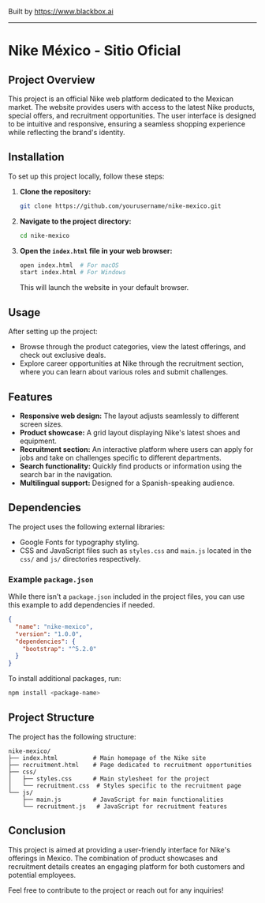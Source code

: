 
Built by https://www.blackbox.ai

---

# Nike México - Sitio Oficial

## Project Overview
This project is an official Nike web platform dedicated to the Mexican market. The website provides users with access to the latest Nike products, special offers, and recruitment opportunities. The user interface is designed to be intuitive and responsive, ensuring a seamless shopping experience while reflecting the brand's identity.

## Installation
To set up this project locally, follow these steps:

1. **Clone the repository:**
   ```bash
   git clone https://github.com/yourusername/nike-mexico.git
   ```
2. **Navigate to the project directory:**
   ```bash
   cd nike-mexico
   ```
3. **Open the `index.html` file in your web browser:**
   ```bash
   open index.html  # For macOS
   start index.html # For Windows
   ```
   This will launch the website in your default browser.

## Usage
After setting up the project:
- Browse through the product categories, view the latest offerings, and check out exclusive deals.
- Explore career opportunities at Nike through the recruitment section, where you can learn about various roles and submit challenges.

## Features
- **Responsive web design:** The layout adjusts seamlessly to different screen sizes.
- **Product showcase:** A grid layout displaying Nike's latest shoes and equipment.
- **Recruitment section:** An interactive platform where users can apply for jobs and take on challenges specific to different departments.
- **Search functionality:** Quickly find products or information using the search bar in the navigation.
- **Multilingual support:** Designed for a Spanish-speaking audience.

## Dependencies
The project uses the following external libraries:
- Google Fonts for typography styling.
- CSS and JavaScript files such as `styles.css` and `main.js` located in the `css/` and `js/` directories respectively.

### Example `package.json`
While there isn't a `package.json` included in the project files, you can use this example to add dependencies if needed.

```json
{
  "name": "nike-mexico",
  "version": "1.0.0",
  "dependencies": {
    "bootstrap": "^5.2.0"
  }
}
```

To install additional packages, run:
```bash
npm install <package-name>
```

## Project Structure
The project has the following structure:

```
nike-mexico/
├── index.html          # Main homepage of the Nike site
├── recruitment.html    # Page dedicated to recruitment opportunities
├── css/
│   ├── styles.css      # Main stylesheet for the project
│   └── recruitment.css  # Styles specific to the recruitment page
└── js/
    ├── main.js         # JavaScript for main functionalities
    └── recruitment.js   # JavaScript for recruitment features
```

## Conclusion
This project is aimed at providing a user-friendly interface for Nike's offerings in Mexico. The combination of product showcases and recruitment details creates an engaging platform for both customers and potential employees.

Feel free to contribute to the project or reach out for any inquiries!
